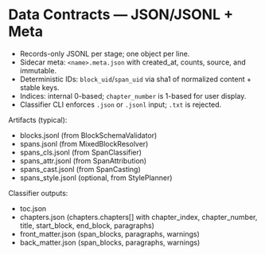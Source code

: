 # Data Contracts — JSON/JSONL + Meta

- Records-only JSONL per stage; one object per line.
- Sidecar meta: `<name>.meta.json` with created_at, counts, source, and immutable.
- Deterministic IDs: `block_uid`/`span_uid` via sha1 of normalized content + stable keys.
- Indices: internal 0-based; `chapter_number` is 1-based for user display.
- Classifier CLI enforces `.json` or `.jsonl` input; `.txt` is rejected.

Artifacts (typical):

- blocks.jsonl (from BlockSchemaValidator)
- spans.jsonl (from MixedBlockResolver)
- spans_cls.jsonl (from SpanClassifier)
- spans_attr.jsonl (from SpanAttribution)
- spans_cast.jsonl (from SpanCasting)
- spans_style.jsonl (optional, from StylePlanner)

Classifier outputs:

- toc.json
- chapters.json (chapters.chapters[] with chapter_index, chapter_number, title, start_block, end_block, paragraphs)
- front_matter.json (span_blocks, paragraphs, warnings)
- back_matter.json (span_blocks, paragraphs, warnings)
